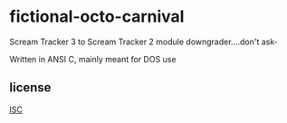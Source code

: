 # fictional-octo-carnival
Scream Tracker 3 to Scream Tracker 2 module downgrader....don't ask-

Written in ANSI C, mainly meant for DOS use

## license

[ISC](LICENSE)